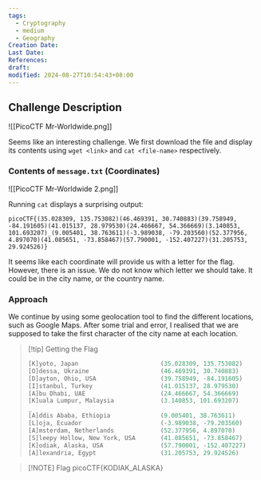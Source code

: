 ```yaml
---
tags:
  - Cryptography
  - medium
  - Geography
Creation Date: 
Last Date: 
References: 
draft: 
modified: 2024-08-27T10:54:43+08:00
---
```

## Challenge Description
![[PicoCTF Mr-Worldwide.png]]

Seems like an interesting challenge. We first download the file and display its contents using `wget <link>` and `cat <file-name>` respectively.

### Contents of `message.txt` (Coordinates)
![[PicoCTF Mr-Worldwide 2.png]]

Running `cat` displays a surprising output:
```
picoCTF{(35.028309, 135.753082)(46.469391, 30.740883)(39.758949, -84.191605)(41.015137, 28.979530)(24.466667, 54.366669)(3.140853, 101.693207)_(9.005401, 38.763611)(-3.989038, -79.203560)(52.377956, 4.897070)(41.085651, -73.858467)(57.790001, -152.407227)(31.205753, 29.924526)}
```

It seems like each coordinate will provide us with a letter for the flag. However, there is an issue. We do not know which letter we should take. It could be in the city name, or the country name. 

### Approach

We continue by using some geolocation tool to find the different locations, such as Google Maps. After some trial and error, I realised that we are supposed to take the first character of the city name at each location. 

>[!tip] Getting the Flag
>```python
>[K]yoto, Japan                       (35.028309, 135.753082)
>[O]dessa, Ukraine                    (46.469391, 30.740883)
>[D]ayton, Ohio, USA                  (39.758949, -84.191605)
>[I]stanbul, Turkey                   (41.015137, 28.979530)
>[A]bu Dhabi, UAE                     (24.466667, 54.366669)
>[K]uala Lumpur, Malaysia             (3.140853, 101.693207)
>_
>[A]ddis Ababa, Ethiopia              (9.005401, 38.763611)
>[L]oja, Ecuador                      (-3.989038, -79.203560)
>[A]msterdam, Netherlands             (52.377956, 4.897070)
>[S]leepy Hollow, New York, USA       (41.085651, -73.858467)
>[K]odiak, Alaska, USA                (57.790001, -152.407227)
>[A]lexandria, Egypt                  (31.205753, 29.924526)
>```

 >[!NOTE] Flag
>picoCTF{KODIAK_ALASKA}


